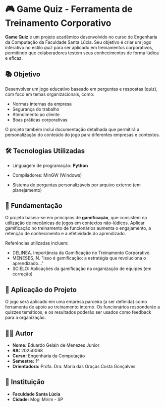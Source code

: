 # 🎮 Game Quiz - Ferramenta de Treinamento Corporativo

**Game Quiz** é um projeto acadêmico desenvolvido no curso de Engenharia da Computação da Faculdade Santa Lúcia. Seu objetivo é criar um jogo interativo no estilo *quiz* para ser aplicado em treinamentos corporativos, permitindo que colaboradores testem seus conhecimentos de forma lúdica e eficaz.

## 📚 Objetivo

Desenvolver um jogo educativo baseado em perguntas e respostas (quiz), com foco em temas organizacionais, como:

- Normas internas da empresa  
- Segurança do trabalho  
- Atendimento ao cliente  
- Boas práticas corporativas  

O projeto também inclui documentação detalhada que permitirá a personalização do conteúdo do jogo para diferentes empresas e contextos.

## 🛠️ Tecnologias Utilizadas

- Linguagem de programação: **Python**
- Compiladores: MinGW (Windows)

- Sistema de perguntas personalizáveis por arquivo externo (em planejamento)

## 🧠 Fundamentação

O projeto baseia-se em princípios de **gamificação**, que consistem na utilização de mecânicas de jogos em contextos não-lúdicos. Aplicar gamificação no treinamento de funcionários aumenta o engajamento, a retenção de conhecimento e a efetividade do aprendizado.  

Referências utilizadas incluem:

- DELINEA. Importância da Gamificação no Treinamento Corporativo.  
- MENESES, N. "Isso é gamificação: a estratégia que revoluciona o aprendizado..."  
- SCIELO: Aplicações da gamificação na organização de equipes (em correção)

## 🧪 Aplicação do Projeto

O jogo será aplicado em uma empresa parceira (a ser definida) como ferramenta de apoio ao treinamento interno. Os funcionários responderão a quizzes temáticos, e os resultados poderão ser usados como feedback para a organização.

## 👨‍💻 Autor

- **Nome:** Eduardo Gelain de Menezes Junior  
- **RA:** 20250068  
- **Curso:** Engenharia da Computação  
- **Semestre:** 1º  
- **Orientadora:** Profa. Dra. Maria das Graças Costa Gonçalves  

## 🏫 Instituição

- **Faculdade Santa Lúcia**  
- **Cidade:** Mogi Mirim - SP  
